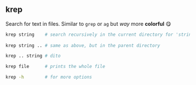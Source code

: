 ## krep

Search for text in files. Similar to `grep` or `ag` but *way* more **colorful** 😋
    
```sh
krep string    # search recursively in the current directory for 'string'
    
krep string .. # same as above, but in the parent directory

krep .. string # dito

krep file      # prints the whole file

krep -h        # for more options
```
